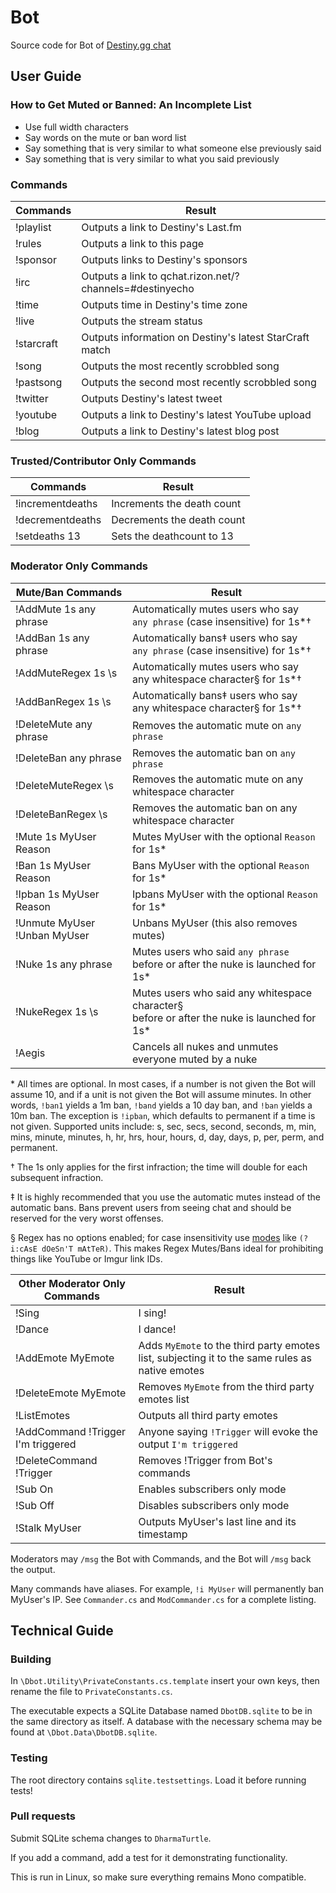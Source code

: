 # Bot

Source code for Bot of [Destiny.gg chat](http://www.destiny.gg/embed/chat)

## User Guide

### How to Get Muted or Banned: An Incomplete List
* Use full width characters
* Say words on the mute or ban word list
* Say something that is very similar to what someone else previously said
* Say something that is very similar to what you said previously

### Commands
Commands                                     | Result
---------------------------------------------|---
!playlist                                    | Outputs a link to Destiny's Last.fm
!rules                                       | Outputs a link to this page
!sponsor                                     | Outputs links to Destiny's sponsors
!irc                                         | Outputs a link to qchat.rizon.net/?channels=#destinyecho
!time                                        | Outputs time in Destiny's time zone
!live                                        | Outputs the stream status
!starcraft                                   | Outputs information on Destiny's latest StarCraft match
!song                                        | Outputs the most recently scrobbled song
!pastsong                                    | Outputs the second most recently scrobbled song
!twitter                                     | Outputs Destiny's latest tweet
!youtube                                     | Outputs a link to Destiny's latest YouTube upload
!blog                                        | Outputs a link to Destiny's latest blog post

### Trusted/Contributor Only Commands
Commands                                     | Result
---------------------------------------------|---
!incrementdeaths                             | Increments the death count
!decrementdeaths                             | Decrements the death count
!setdeaths 13                                | Sets the deathcount to 13

### Moderator Only Commands
Mute/Ban Commands                            | Result
---------------------------------------------|---
!AddMute 1s any phrase                       | Automatically mutes users who say <br> `any phrase` (case insensitive) for 1s\*†
!AddBan 1s any phrase                        | Automatically bans‡ users who say <br> `any phrase` (case insensitive) for 1s\*†
!AddMuteRegex 1s \s                          | Automatically mutes users who say <br> any whitespace character§ for 1s\*†
!AddBanRegex 1s \s                           | Automatically bans‡ users who say <br> any whitespace character§ for 1s\*†
!DeleteMute any phrase                       | Removes the automatic mute on `any phrase`
!DeleteBan any phrase                        | Removes the automatic ban on `any phrase`
!DeleteMuteRegex \s                          | Removes the automatic mute on any whitespace character
!DeleteBanRegex \s                           | Removes the automatic ban on any whitespace character
!Mute 1s MyUser Reason                       | Mutes MyUser with the optional `Reason` for 1s\*
!Ban 1s MyUser Reason                        | Bans MyUser with the optional `Reason` for 1s\*
!Ipban 1s MyUser Reason                      | Ipbans MyUser with the optional `Reason` for 1s\*
!Unmute MyUser <br> !Unban MyUser            | Unbans MyUser (this also removes mutes)
!Nuke 1s any phrase                          | Mutes users who said `any phrase` <br> before or after the nuke is launched for 1s\*
!NukeRegex 1s \s                             | Mutes users who said any whitespace character§ <br> before or after the nuke is launched for 1s\*
!Aegis                                       | Cancels all nukes and unmutes everyone muted by a nuke

\* All times are optional. In most cases, if a number is not given the Bot will assume 10, and if a unit is not given the Bot will assume minutes. In other words, `!ban1` yields a 1m ban, `!band` yields a 10 day ban, and `!ban` yields a 10m ban. The exception is `!ipban`, which defaults to permanent if a time is not given. Supported units include: s, sec, secs, second, seconds, m, min, mins, minute, minutes, h, hr, hrs, hour, hours, d, day, days, p, per, perm, and permanent.

† The 1s only applies for the first infraction; the time will double for each subsequent infraction.

‡ It is highly recommended that you use the automatic mutes instead of the automatic bans. Bans prevent users from seeing chat and should be reserved for the very worst offenses.

§ Regex has no options enabled; for case insensitivity use [modes](http://www.regular-expressions.info/modifiers.html) like `(?i:cAsE dOeSn'T mAtTeR)`. This makes Regex Mutes/Bans ideal for prohibiting things like YouTube or Imgur link IDs.

Other Moderator Only Commands                | Result
---------------------------------------------|---
!Sing                                        | I sing!
!Dance                                       | I dance!
!AddEmote MyEmote                            | Adds `MyEmote` to the third party emotes list, subjecting it to the same rules as native emotes
!DeleteEmote MyEmote                         | Removes `MyEmote` from the third party emotes list
!ListEmotes                                  | Outputs all third party emotes
!AddCommand !Trigger I'm triggered           | Anyone saying `!Trigger` will evoke the output `I'm triggered`
!DeleteCommand !Trigger                      | Removes !Trigger from Bot's commands
!Sub On                                      | Enables subscribers only mode
!Sub Off                                     | Disables subscribers only mode
!Stalk MyUser                                | Outputs MyUser's last line and its timestamp

Moderators may `/msg` the Bot with Commands, and the Bot will `/msg` back the output.

Many commands have aliases. For example, `!i MyUser` will permanently ban MyUser's IP. See `Commander.cs` and `ModCommander.cs` for a complete listing.

## Technical Guide

### Building

In `\Dbot.Utility\PrivateConstants.cs.template` insert your own keys, then rename the file to `PrivateConstants.cs`.

The executable expects a SQLite Database named `DbotDB.sqlite` to be in the same directory as itself. A database with the necessary schema may be found at `\Dbot.Data\DbotDB.sqlite`.

### Testing

The root directory contains `sqlite.testsettings`. Load it before running tests!

### Pull requests

Submit SQLite schema changes to `DharmaTurtle`.

If you add a command, add a test for it demonstrating functionality.

This is run in Linux, so make sure everything remains Mono compatible.
